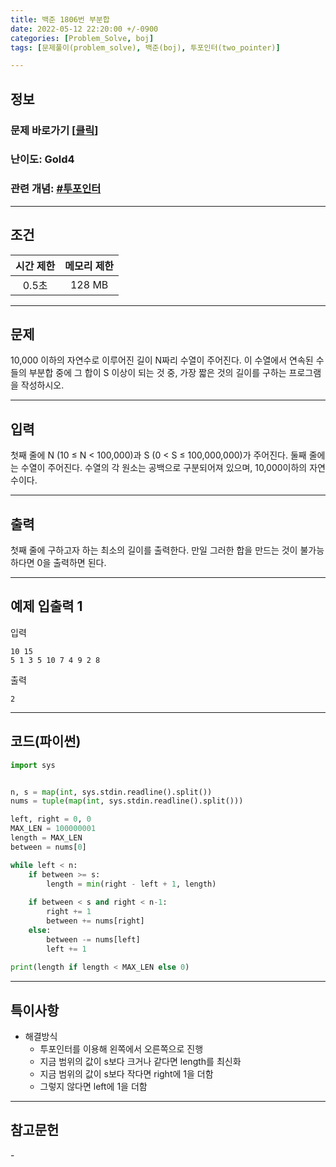 ```yaml
---
title: 백준 1806번 부분합
date: 2022-05-12 22:20:00 +/-0900
categories: [Problem_Solve, boj]
tags: [문제풀이(problem_solve), 백준(boj), 투포인터(two_pointer)]

---
```

## 정보
### 문제 바로가기 [[클릭](https://www.acmicpc.net/problem/1806)]
### 난이도: Gold4
### 관련 개념: [#투포인터](https://www.acmicpc.net/problemset?sort=ac_desc&algo=80)

---
## 조건

시간 제한|메모리 제한
:---:|:---:
0.5초|128 MB

---
## 문제
10,000 이하의 자연수로 이루어진 길이 N짜리 수열이 주어진다. 이 수열에서 연속된 수들의 부분합 중에 그 합이 S 이상이 되는 것 중, 가장 짧은 것의 길이를 구하는 프로그램을 작성하시오.

---
## 입력
첫째 줄에 N (10 ≤ N < 100,000)과 S (0 < S ≤ 100,000,000)가 주어진다. 둘째 줄에는 수열이 주어진다. 수열의 각 원소는 공백으로 구분되어져 있으며, 10,000이하의 자연수이다.

---
## 출력
첫째 줄에 구하고자 하는 최소의 길이를 출력한다. 만일 그러한 합을 만드는 것이 불가능하다면 0을 출력하면 된다.

---
## 예제 입출력 1
입력
```
10 15
5 1 3 5 10 7 4 9 2 8
```

출력
```
2
```

---
## 코드(파이썬)
```python
import sys


n, s = map(int, sys.stdin.readline().split())
nums = tuple(map(int, sys.stdin.readline().split()))

left, right = 0, 0
MAX_LEN = 100000001
length = MAX_LEN
between = nums[0]

while left < n:
    if between >= s:
        length = min(right - left + 1, length)
        
    if between < s and right < n-1:
        right += 1
        between += nums[right]
    else:
        between -= nums[left]
        left += 1
        
print(length if length < MAX_LEN else 0)

```

---
## 특이사항
- 해결방식
  - 투포인터를 이용해 왼쪽에서 오른쪽으로 진행
  - 지금 범위의 값이 s보다 크거나 같다면 length를 최신화
  - 지금 범위의 값이 s보다 작다면 right에 1을 더함
  - 그렇지 않다면 left에 1을 더함

---
## 참고문헌
\-
